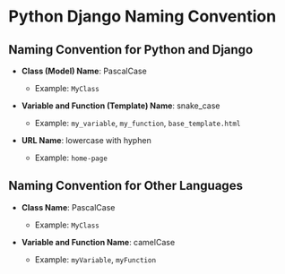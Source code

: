 # Python Django Naming Convention

## Naming Convention for Python and Django

- **Class (Model) Name**: PascalCase
  - Example: `MyClass`

- **Variable and Function (Template) Name**: snake_case
  - Example: `my_variable`, `my_function`, `base_template.html`

- **URL Name**: lowercase with hyphen
  - Example: `home-page`

## Naming Convention for Other Languages

- **Class Name**: PascalCase
  - Example: `MyClass`

- **Variable and Function Name**: camelCase
  - Example: `myVariable`, `myFunction`

